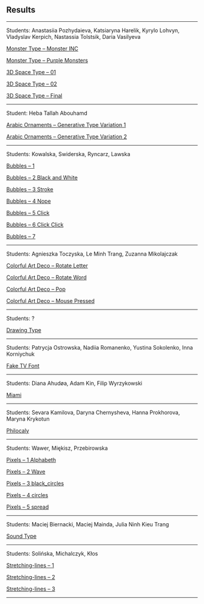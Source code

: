## Results

---

Students: Anastasiia Pozhydaieva, Katsiaryna Harelik, Kyrylo Lohvyn, Vladyslav Kerpich, Nastassia Tolstsik, Daria Vasilyeva

[Monster Type – Monster INC](3d-and-monster/monster-inc/MONS/)

[Monster Type – Purple Monsters](3d-and-monster/purple/)

[3D Space Type – 01](3d-and-monster/type_template_3d/)

[3D Space Type – 02](3d-and-monster/space/)

[3D Space Type – Final](3d-and-monster/space_final/)


---

Student: Heba Tallah Abouhamd

[Arabic Ornaments – Generative Type Variation 1](arabic-ornament/GenerativeType/var1/)

[Arabic Ornaments – Generative Type Variation 2](arabic-ornament/GenerativeType/var2/)


---

Students: Kowalska, Swiderska, Ryncarz, Lawska

[Bubbles – 1](bubbles/1/)

[Bubbles – 2 Black and White](bubbles/2-blackwhite/)

[Bubbles – 3 Stroke](bubbles/3-stroke/)

[Bubbles – 4 Nope](bubbles/4-nope/)

[Bubbles – 5 Click](bubbles/5-click/)

[Bubbles – 6 Click Click](bubbles/6-click2/)

[Bubbles – 7](bubbles/7/)


---

Students: Agnieszka Toczyska, Le Minh Trang, Zuzanna Mikolajczak

[Colorful Art Deco – Rotate Letter](colorful-art-deco/1-rotate_letter/empty_example/)

[Colorful Art Deco – Rotate Word](colorful-art-deco/2-rotate_word/empty_example/)

[Colorful Art Deco – Pop](colorful-art-deco/3-pop/)

[Colorful Art Deco – Mouse Pressed](colorful-art-deco/4-mouse_pressed/)


---

Students: ?

[Drawing Type](drawing-type/)


---

Students: Patrycja Ostrowska, Nadiia Romanenko, Yustina Sokolenko, Inna Korniychuk
 
[Fake TV Font](fake-tv-font/)


---

Students: Diana Ahudøa, Adam Kin, Filip Wyrzykowski

[Miami](miami/)


---

Students: Sevara Kamilova, Daryna Chernysheva, Hanna Prokhorova, Maryna Krykotun

[Philocaly](philocaly/)


---

Students: Wawer, Miękisz, Przebirowska

[Pixels – 1 Alphabeth](pixels/0_alphabeth/)

[Pixels – 2 Wave](pixels/1_wave/)

[Pixels – 3 black_circles](pixels/2_black_circles/)

[Pixels – 4 circles](pixels/3_circles/)

[Pixels – 5 spread](pixels/4_spread/)


---

Students: Maciej Biernacki, Maciej Mainda, Julia Ninh Kieu Trang 

[Sound Type](sound-type/sketch/)


---

Students: Solińska, Michalczyk, Kłos

[Stretching-lines – 1](stretching-lines/type_template/)

[Stretching-lines – 2](stretching-lines/type_template_2/)

[Stretching-lines – 3](stretching-lines/type_template_3/)


---
